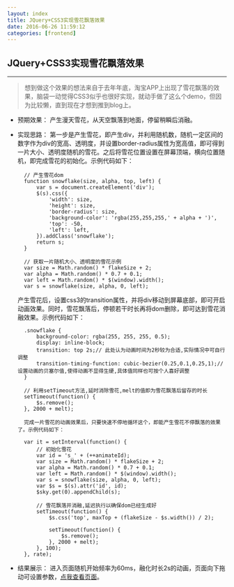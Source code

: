 ```yaml
---
layout: index
title: JQuery+CSS3实现雪花飘落效果
date: 2016-06-26 11:59:12
categories: [frontend]
---
```


## JQuery+CSS3实现雪花飘落效果
---

> 想到做这个效果的想法来自于去年年底，淘宝APP上出现了雪花飘落的效果，脑袋一动觉得CSS3似乎也很好实现，就动手做了这么个demo，但因为比较懒，直到现在才想到推到blog上。

* 预期效果：
	产生漫天雪花，从天空飘落到地面，停留稍瞬后消融。

* 实现思路：
	第一步是产生雪花，即产生div，并利用随机数，随机一定区间的数字作为div的宽高、透明度，并设置border-radius属性为宽高值，即可得到一片大小、透明度随机的雪花。之后将雪花位置设置在屏幕顶端，横向位置随机，即完成雪花的初始化。示例代码如下：

		// 产生雪花dom
		function snowflake(size, alpha, top, left) {
			var s = document.createElement('div');
			$(s).css({
				'width': size,
				'height': size,
				'border-radius': size,
				'background-color': 'rgba(255,255,255,' + alpha + ')',
				'top': -50,
				'left': left,
			}).addClass('snowflake');
			return s;
		}

		// 获取一片随机大小、透明度的雪花示例
		var size = Math.random() * flakeSize + 2;
		var alpha = Math.random() * 0.7 + 0.1;
		var left = Math.random() * $(window).width();
		var s = snowflake(size, alpha, 0, left);

	产生雪花后，设置css3的transition属性，并将div移动到屏幕底部，即可开启动画效果。同时，雪花飘落后，停顿若干时长再将dom删除，即可达到雪花消融效果。示例代码如下：

		.snowflake {
			background-color: rgba(255, 255, 255, 0.5);
			display: inline-block;
			transition: top 2s;// 此处认为动画时间为2秒较为合适,实际情况中可自行调整
			transition-timing-function: cubic-bezier(0.25,0.1,0.25,1);// 设置动画的贝塞尔值,使得动画不显得生硬,具体值同样也可按个人喜好调整
		}

		// 利用setTimeout方法,延时消除雪花,melt的值即为雪花飘落后留存的时长
		setTimeout(function() {
			$s.remove();
		}, 2000 + melt);

		完成一片雪花的动画效果后，只要快速不停地循环这个，即能产生雪花不停飘落的效果了。示例代码如下：

		var it = setInterval(function() {
			// 初始化雪花
			var id = 's_' + (++animateId);
			var size = Math.random() * flakeSize + 2;
			var alpha = Math.random() * 0.7 + 0.1;
			var left = Math.random() * $(window).width();
			var s = snowflake(size, alpha, 0, left);
			var $s = $(s).attr('id', id);
			$sky.get(0).appendChild(s);

			// 雪花飘落并消融,延迟执行以确保dom已经生成好
			setTimeout(function() {
				$s.css('top', maxTop + (flakeSize - $s.width()) / 2);

				setTimeout(function() {
					$s.remove();
				}, 2000 + melt);
			}, 100);
		}, rate);

* 结果展示：
	进入页面随机开始频率为60ms，融化时长2s的动画，页面向下拖动可设置参数，[点我查看页面](/example/snowflake/index.html)。
